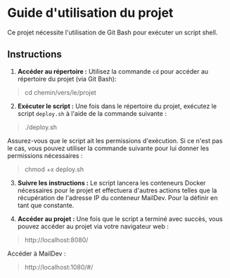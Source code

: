 # Guide d'utilisation du projet

Ce projet nécessite l'utilisation de Git Bash pour exécuter un script shell.

## Instructions

1. **Accéder au répertoire :** Utilisez la commande `cd` pour accéder au répertoire du projet (via Git Bash):

> cd chemin/vers/le/projet

2. **Exécuter le script :** Une fois dans le répertoire du projet, exécutez le script `deploy.sh` à l'aide de la commande suivante :

> ./deploy.sh

Assurez-vous que le script ait les permissions d'exécution. Si ce n'est pas le cas, vous pouvez utiliser la commande suivante pour lui donner les permissions nécessaires :

> chmod +x deploy.sh

3. **Suivre les instructions :** Le script lancera les conteneurs Docker nécessaires pour le projet et effectuera d'autres actions telles que la récupération de l'adresse IP du conteneur MailDev. Pour la définir en tant que constante.

4. **Accéder au projet :** Une fois que le script a terminé avec succès, vous pouvez accéder au projet via votre navigateur web :

> http://localhost:8080/

Accéder à MailDev :
> http://localhost:1080/#/